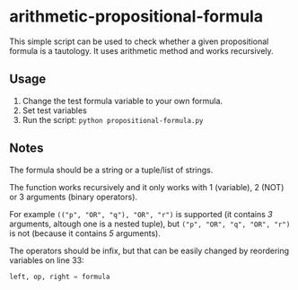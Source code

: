 # arithmetic-propositional-formula

This simple script can be used to check whether a given propositional formula is a tautology. It uses arithmetic method and works recursively.

## Usage
1. Change the test formula variable to your own formula.
2. Set test variables
3. Run the script: `python propositional-formula.py`

## Notes
The formula should be a string or a tuple/list of strings.

The function works recursively and it only works with 1 (variable), 2 (NOT) or 3 arguments (binary operators).

For example `(("p", "OR", "q"), "OR", "r")` is supported (it contains *3* arguments, altough one is a nested tuple),  but `("p", "OR", "q", "OR", "r")` is not (because it contains *5* arguments).

The operators should be infix, but that can be easily changed by reordering variables on line 33:

```python
left, op, right = formula
```